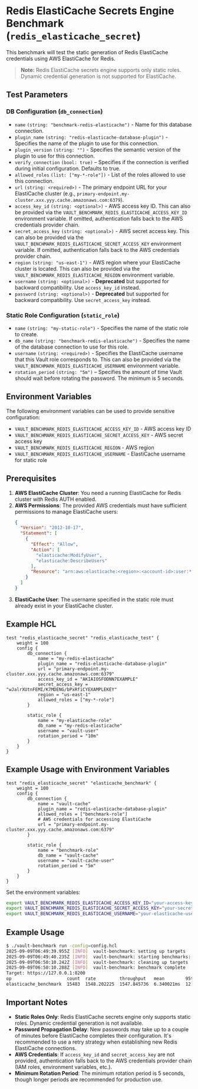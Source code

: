 # Redis ElastiCache Secrets Engine Benchmark (`redis_elasticache_secret`)

This benchmark will test the static generation of Redis ElastiCache credentials using AWS ElastiCache for Redis.

> **Note:** Redis ElastiCache secrets engine supports only static roles. Dynamic credential generation is not supported for ElastiCache.

## Test Parameters

### DB Configuration (`db_connection`)

- `name` `(string: "benchmark-redis-elasticache")` - Name for this database connection.
- `plugin_name` `(string: "redis-elasticache-database-plugin")` - Specifies the name of the plugin to use for this connection.
- `plugin_version` `(string: "")` - Specifies the semantic version of the plugin to use for this connection.
- `verify_connection` `(bool: true)` – Specifies if the connection is verified during initial configuration. Defaults to true.
- `allowed_roles` `(list: ["my-*-role"])` - List of the roles allowed to use this connection.
- `url` `(string: <required>)` - The primary endpoint URL for your ElastiCache cluster (e.g., `primary-endpoint.my-cluster.xxx.yyy.cache.amazonaws.com:6379`).
- `access_key_id` `(string: <optional>)` - AWS access key ID. This can also be provided via the `VAULT_BENCHMARK_REDIS_ELASTICACHE_ACCESS_KEY_ID` environment variable. If omitted, authentication falls back to the AWS credentials provider chain.
- `secret_access_key` `(string: <optional>)` - AWS secret access key. This can also be provided via the `VAULT_BENCHMARK_REDIS_ELASTICACHE_SECRET_ACCESS_KEY` environment variable. If omitted, authentication falls back to the AWS credentials provider chain.
- `region` `(string: "us-east-1")` - AWS region where your ElastiCache cluster is located. This can also be provided via the `VAULT_BENCHMARK_REDIS_ELASTICACHE_REGION` environment variable.
- `username` `(string: <optional>)` - **Deprecated** but supported for backward compatibility. Use `access_key_id` instead.
- `password` `(string: <optional>)` - **Deprecated** but supported for backward compatibility. Use `secret_access_key` instead.

### Static Role Configuration (`static_role`)

- `name` `(string: "my-static-role")` - Specifies the name of the static role to create.
- `db_name` `(string: "benchmark-redis-elasticache")` - Specifies the name of the database connection to use for this role.
- `username` `(string: <required>)` - Specifies the ElastiCache username that this Vault role corresponds to. This can also be provided via the `VAULT_BENCHMARK_REDIS_ELASTICACHE_USERNAME` environment variable.
- `rotation_period` `(string: "5m")` – Specifies the amount of time Vault should wait before rotating the password. The minimum is 5 seconds.

## Environment Variables

The following environment variables can be used to provide sensitive configuration:

- `VAULT_BENCHMARK_REDIS_ELASTICACHE_ACCESS_KEY_ID` - AWS access key ID
- `VAULT_BENCHMARK_REDIS_ELASTICACHE_SECRET_ACCESS_KEY` - AWS secret access key
- `VAULT_BENCHMARK_REDIS_ELASTICACHE_REGION` - AWS region
- `VAULT_BENCHMARK_REDIS_ELASTICACHE_USERNAME` - ElastiCache username for static role

## Prerequisites

1. **AWS ElastiCache Cluster**: You need a running ElastiCache for Redis cluster with Redis AUTH enabled.
2. **AWS Permissions**: The provided AWS credentials must have sufficient permissions to manage ElastiCache users:
   ```json
   {
     "Version": "2012-10-17",
     "Statement": [
       {
         "Effect": "Allow",
         "Action": [
           "elasticache:ModifyUser",
           "elasticache:DescribeUsers"
         ],
         "Resource": "arn:aws:elasticache:<region>:<account-id>:user:*"
       }
     ]
   }
   ```
3. **ElastiCache User**: The username specified in the static role must already exist in your ElastiCache cluster.

## Example HCL

```hcl
test "redis_elasticache_secret" "redis_elasticache_test" {
    weight = 100
    config {
        db_connection {
            name = "my-redis-elasticache"
            plugin_name = "redis-elasticache-database-plugin"
            url = "primary-endpoint.my-cluster.xxx.yyy.cache.amazonaws.com:6379"
            access_key_id = "AKIAIOSFODNN7EXAMPLE"
            secret_access_key = "wJalrXUtnFEMI/K7MDENG/bPxRfiCYEXAMPLEKEY"
            region = "us-east-1"
            allowed_roles = ["my-*-role"]
        }
        
        static_role {
            name = "my-elasticache-role"
            db_name = "my-redis-elasticache"
            username = "vault-user"
            rotation_period = "10m"
        }
    }
}
```

## Example Usage with Environment Variables

```hcl
test "redis_elasticache_secret" "elasticache_benchmark" {
    weight = 100
    config {
        db_connection {
            name = "vault-cache"
            plugin_name = "redis-elasticache-database-plugin"
            allowed_roles = ["benchmark-role"]
            # AWS credentials for accessing ElastiCache
            url = "primary-endpoint.my-cluster.xxx.yyy.cache.amazonaws.com:6379"
        }

        static_role {
            name = "benchmark-role"
            db_name = "vault-cache"
            username = "vault-cache-user"
	        rotation_period = "5m"
        }
    }
}
```

Set the environment variables:
```bash
export VAULT_BENCHMARK_REDIS_ELASTICACHE_ACCESS_KEY_ID="your-access-key"
export VAULT_BENCHMARK_REDIS_ELASTICACHE_SECRET_ACCESS_KEY="your-secret-key"
export VAULT_BENCHMARK_REDIS_ELASTICACHE_USERNAME="your-elasticache-user"
```

## Example Usage

```bash
$ ./vault-benchmark run -config=config.hcl
2025-09-09T06:49:39.955Z [INFO]  vault-benchmark: setting up targets
2025-09-09T06:49:40.235Z [INFO]  vault-benchmark: starting benchmarks: duration=10s
2025-09-09T06:50:10.242Z [INFO]  vault-benchmark: cleaning up targets
2025-09-09T06:50:10.288Z [INFO]  vault-benchmark: benchmark complete
Target: https://127.0.0.1:8200
op                     count  rate         throughput   mean        95th%        99th%        successRatio
elasticache_benchmark  15483  1548.202225  1547.845736  6.340021ms  12.567514ms  19.445834ms  100.00%
```

## Important Notes

- **Static Roles Only**: Redis ElastiCache secrets engine only supports static roles. Dynamic credential generation is not available.
- **Password Propagation Delay**: New passwords may take up to a couple of minutes before ElastiCache completes their configuration. It's recommended to use a retry strategy when establishing new Redis ElastiCache connections.
- **AWS Credentials**: If `access_key_id` and `secret_access_key` are not provided, authentication falls back to the AWS credentials provider chain (IAM roles, environment variables, etc.).
- **Minimum Rotation Period**: The minimum rotation period is 5 seconds, though longer periods are recommended for production use.
